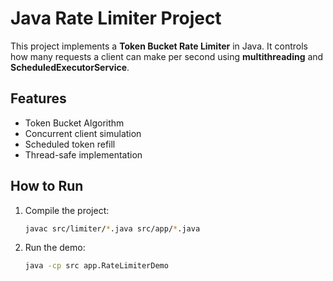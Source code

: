 # Java Rate Limiter Project

This project implements a **Token Bucket Rate Limiter** in Java.
It controls how many requests a client can make per second using **multithreading** and **ScheduledExecutorService**.

## Features
- Token Bucket Algorithm
- Concurrent client simulation
- Scheduled token refill
- Thread-safe implementation

## How to Run
1. Compile the project:
   ```bash
   javac src/limiter/*.java src/app/*.java
   ```

2. Run the demo:
   ```bash
   java -cp src app.RateLimiterDemo
   ```
